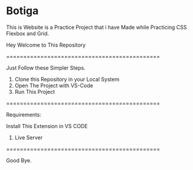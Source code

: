 # Botiga
This is Website is a Practice Project that i have Made while Practicing CSS Flexbox and Grid.

Hey Welcome to This Repository

=============================================

Just Follow these Simpler Steps.

1) Clone this Repository in your Local System
2) Open The Project with VS-Code
3) Run This Project

=============================================

Requirements:

Install This Extension in VS CODE 

1) Live Server

=============================================

Good Bye.
